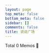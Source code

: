 ```yaml
---
layout: page
top_meta: false
bottom_meta: false
sidebar: []
comments: false
title: 说说广场
---
```


<link href="https://jsd.onmicrosoft.cn/gh/penndu/memos.top@6feb53c/assets/css/style.css" rel="stylesheet" type="text/css">
<link href="https://jsd.onmicrosoft.cn/gh/penndu/memos.top@main/assets/css/APlayer.min.css" rel="stylesheet" type="text/css">
<link href="https://jsd.onmicrosoft.cn/gh/penndu/memos.top@main/assets/css/highlight.github.min.css" rel="stylesheet" type="text/css">
<link href="https://jsd.onmicrosoft.cn/gh/penndu/memos.top@main/assets/css/custom.css" rel="stylesheet" type="text/css">
<section id="main" class="container">
    <div class="total">Total <span id="total">0</span> Memos 🎉</div>
    <div id="memos" class="memos">
    </div>
</section>
<script type="text/javascript">
    var memos = {
        host: 'https://s.dusays.com/',
        limit: '10',
        creatorId: '1',
        domId: '#memos',
        username: 'penn',
        name: 'Teacher Du',
    }
</script>
<script type="text/javascript" src="https://jsd.onmicrosoft.cn/gh/penndu/memos.top@main/assets/js/lazyload.min.js?v=17.8.3"></script>
<script type="text/javascript" src="https://jsd.onmicrosoft.cn/gh/penndu/memos.top@main/assets/js/marked.min.js?v=11.1.1"></script>    
<script type="text/javascript" src="https://jsd.onmicrosoft.cn/gh/penndu/memos.top@main/assets/js/view-image.min.js?v=2.0.2"></script>
<script type="text/javascript" src="https://jsd.onmicrosoft.cn/gh/penndu/memos.top@main/assets/js/moment.min.js?v=2.30.1"></script>
<script type="text/javascript" src="https://jsd.onmicrosoft.cn/gh/penndu/memos.top@main/assets/js/moment.twitter.js"></script>
<script type="text/javascript" src="https://jsd.onmicrosoft.cn/gh/penndu/memos.top@main/assets/js/highlight.min.js?v=11.9.0"></script>
<script type="text/javascript" src="https://jsd.onmicrosoft.cn/gh/penndu/memos.top@4692017/assets/js/main.js"></script>
<script>hljs.highlightAll();</script>